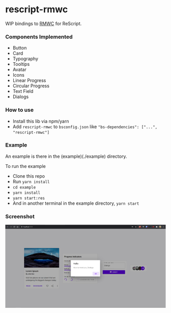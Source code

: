 # rescript-rmwc

WIP bindings to [RMWC](https://rmwc.io) for ReScript.

### Components Implemented

- Button
- Card
- Typography
- Tooltips
- Avatar
- Icons
- Linear Progress
- Circular Progress
- Text Field
- Dialogs

### How to use

- Install this lib via npm/yarn
- Add `rescript-rmwc` to `bsconfig.json` like `"bs-dependencies": ["...", "rescript-rmwc"]`

### Example

An example is there in the (example)(./example) directory.

To run the example

- Clone this repo
- Run `yarn install`
- `cd example`
- `yarn install`
- `yarn start:res`
- And in another terminal in the example directory, `yarn start`

### Screenshot

![screenshot](./screenshots/screenshot_new.png)
